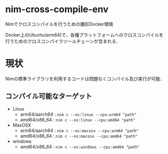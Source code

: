 # nim-cross-compile-env

Nimでクロスコンパイルを行うための雛形Docker環境

Docker上のUbuntu(arm64)で，各種プラットフォームへのクロスコンパイルを行うためのクロスコンパイラツールチェーンが含まれる．


# 現状

Nimの標準ライブラリを利用するコードは問題なくコンパイル及び実行が可能．

## コンパイル可能なターゲット

- Linux
  - arm64/aarch64 : `nim c --os:linux --cpu:arm64 "path"`
  - amd64/x86_64 : `nim c --os:linux --cpu:amd64 "path"`
- MaxOSX
  - arm64/aarch64 : `nim c --os:macosx --cpu:arm64 "path"`
  - amd64/x86_64 : `nim c --os:macosx --cpu:amd64 "path"`
- windows
  - amd64/x86_64 : `nim c --os:windows --cpu:amd64 "path"`
